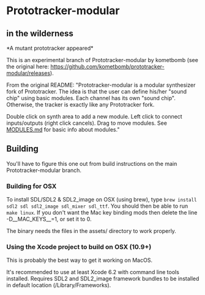 # Prototracker-modular
## in the wilderness

\*A mutant prototracker appeared\*

This is an experimental branch of Prototracker-modular by kometbomb (see the original here: https://github.com/kometbomb/prototracker-modular/releases).

From the original README: "Prototracker-modular is a modular synthesizer fork of Prototracker. The idea is that the user can define his/her "sound chip" using basic modules. Each channel has its own "sound chip". Otherwise, the tracker is exactly like any Prototracker fork.

Double click on synth area to add a new module. Left click to connect inputs/outputs (right click cancels). Drag to move modules. See [MODULES.md](https://github.com/kometbomb/prototracker-modular/blob/master/MODULES.md) for basic info about modules."

## Building

You'll have to figure this one out from build instructions on the main Prototracker-modular branch.


### Building for OSX

To install SDL/SDL2 & SDL2_image on OSX (using brew), type ```brew install sdl2 sdl sdl2_image sdl_mixer sdl_ttf```. You should then be able to run ```make linux```. If you don't want the Mac key binding mods then delete the line -D__MAC_KEYS__=1, or set it to 0.

The binary needs the files in the assets/ directory to work properly.


### Using the Xcode project to build on OSX (10.9+)

This is probably the best way to get it working on MacOS.

It's recommended to use at least Xcode 6.2 with command line tools installed. Requires SDL2 and SDL2_image framework bundles to be installed in default location (/Library/Frameworks).
